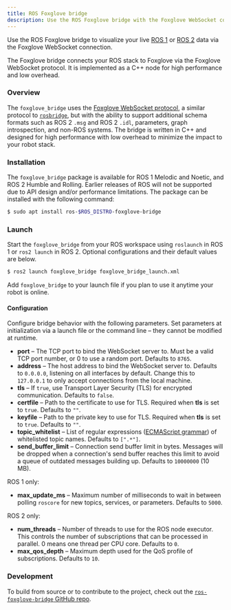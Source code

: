 ```yaml
---
title: ROS Foxglove bridge
description: Use the ROS Foxglove bridge with the Foxglove WebSocket connection to visualize your live ROS 1 or ROS 2 data. The Foxglove bridge connects your ROS stack to Foxglove via the Foxglove WebSocket protocol.
---
```


Use the ROS Foxglove bridge to visualize your live [ROS 1](frameworks/ros1#foxglove-websocket) or [ROS 2](frameworks/ros2#foxglove-websocket) data via the Foxglove WebSocket connection.

The Foxglove bridge connects your ROS stack to Foxglove via the Foxglove WebSocket protocol. It is implemented as a C++ node for high performance and low overhead.

### Overview

The `foxglove_bridge` uses the [Foxglove WebSocket protocol](https://github.com/foxglove/ws-protocol), a similar protocol to [`rosbridge`](https://github.com/RobotWebTools/rosbridge_suite), but with the ability to support additional schema formats such as ROS 2 `.msg` and ROS 2 `.idl`, parameters, graph introspection, and non-ROS systems. The bridge is written in C++ and designed for high performance with low overhead to minimize the impact to your robot stack.

### Installation

The `foxglove_bridge` package is available for ROS 1 Melodic and Noetic, and ROS 2 Humble and Rolling. Earlier releases of ROS will not be supported due to API design and/or performance limitations. The package can be installed with the following command:

```bash
$ sudo apt install ros-$ROS_DISTRO-foxglove-bridge
```

### Launch

Start the `foxglove_bridge` from your ROS workspace using `roslaunch` in ROS 1 or `ros2 launch` in ROS 2. Optional configurations and their default values are below.

```bash
$ ros2 launch foxglove_bridge foxglove_bridge_launch.xml
```

Add `foxglove_bridge` to your launch file if you plan to use it anytime your robot is online.

#### Configuration

Configure bridge behavior with the following parameters. Set parameters at initialization via a launch file or the command line – they cannot be modified at runtime.

- **port** – The TCP port to bind the WebSocket server to. Must be a valid TCP port number, or 0 to use a random port. Defaults to `8765`.
- **address** – The host address to bind the WebSocket server to. Defaults to `0.0.0.0`, listening on all interfaces by default. Change this to `127.0.0.1` to only accept connections from the local machine.
- **tls** – If `true`, use Transport Layer Security (TLS) for encrypted communication. Defaults to `false`.
- **certfile** – Path to the certificate to use for TLS. Required when **tls** is set to `true`. Defaults to `""`.
- **keyfile** – Path to the private key to use for TLS. Required when **tls** is set to `true`. Defaults to `""`.
- **topic_whitelist** – List of regular expressions ([ECMAScript grammar](https://en.cppreference.com/w/cpp/regex/ecmascript)) of whitelisted topic names. Defaults to `[".*"]`.
- **send_buffer_limit** – Connection send buffer limit in bytes. Messages will be dropped when a connection's send buffer reaches this limit to avoid a queue of outdated messages building up. Defaults to `10000000` (10 MB).

ROS 1 only:
- **max_update_ms** – Maximum number of milliseconds to wait in between polling `roscore` for new topics, services, or parameters. Defaults to `5000`.

ROS 2 only:
- **num_threads** – Number of threads to use for the ROS node executor. This controls the number of subscriptions that can be processed in parallel. 0 means one thread per CPU core. Defaults to `0`.
- **max_qos_depth** – Maximum depth used for the QoS profile of subscriptions. Defaults to `10`.

### Development

To build from source or to contribute to the project, check out the [`ros-foxglove-bridge` GitHub repo](https://github.com/foxglove/ros-foxglove-bridge/).
